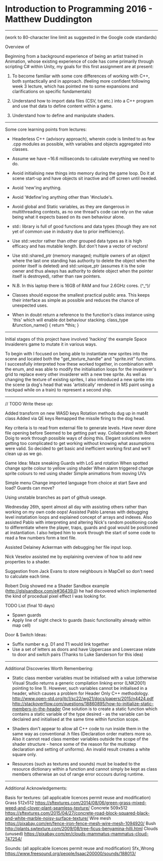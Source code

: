 # Introduction to Programming 2016 - Matthew Duddington

--------------------------------------------------------------------------------
(work to 80-character line limit as suggested in the Google code standards)

Overview of 



Beginning from a background experience of being an artist trained in Animation,
whose existing experience of code has come primarily through scripting C# within
Unity, my goals for this first assignment are at present:

1. To become familiar with some core differences of working with C++, both 
   syntactically and in approach.
   (feeling more confident following week 3 lecture, which has pointed me to
   some expansions and clarifications on specific fundamentals)

2. Understand how to import data files (CSV, txt etc.) into a C++ program and
   use that data to define content within a game.

3. Understand how to define and manipulate shaders.

--------------------------------------------------------------------------------

Some core learning points from lectures:

  - Headerless C++ (advisory approach), wherein code is limited to as few .cpp
    modules as possible, with variables and objects aggregated into classes.

  - Assume we have ~16.6 milliseconds to calculate everything we need to do.

  - Avoid initialising new things into memory during the game loop. Do it at
    scene start-up and have objects sit inactive and off screen until needed.

  - Avoid 'new'ing anything.

  - Avoid '#define'ing anything other than '#include's.

  - Avoid global and Static variables, as they are dangerous in multithreading
    contexts, as no one thread's code can rely on the value being what it
    expects based on its own behaviour alone.

  - std:: library is full of good functions and data types (though they are not 
    yet of common use in industry due to prior inefficiency).

  - Use std::vector<T> rather than other grouped data types as it is high
    efficacy and has mutable length. But don't have a vector of vectors!

  - Use std::shared_ptr (memory managed; multiple owners of an object where the
    last one standing has authority to delete the object when the pointer itself
    is deleted)
    and std::unique_ptr (assumes it is the sole owner and thus always has
    authority to delete object when the pointer itself is destroyed),
    rather than raw pointers.

  - N.B. In this laptop there is 16GB of RAM and four 2.6GHz cores. (^_^)/

  - Classes should expose the smallest practical public area. This keeps their
    interface as simple as possible and reduces the chance of unexpected uses.

  - When in doubt return a reference to the function's class instance using
    'this' which will enable dot behaviour stacking.
    class_type &function_name() { return *this; }

--------------------------------------------------------------------------------

Initial stages of this project have involved 'hacking' the example Space
Invaiderers game to mutate it in various ways.

To begin with I focused on being able to instantiate new sprites into the scene
and located both the "get_texture_handle" and "sprite.init" functions. I
successfully interpreted how these worked together, in combination with the 
enum, and was able to modify the initialisation loops for the invaiderer's grid
to replace every other invaiderer with a new tree sprite. As well as changing 
the texture of existing sprites, I also introduced a new sprite into the scene 
(a dog's head that was 'artistically' rendered in MS paint using a trackpad
while on a train) to represent a second ship.

--------------------------------------------------------------------------------

// TODO Write these up:

Added transform on new WASD keys
Rotation methods dug up in mat4t class
Added via QE keys
Remapped the missile firing to the dog head.

Key criteria is to read from external file to generate levels.
Have never done file opening before
Seemed to be getting part way.
Collaborated with Robert Doig to work through possible ways of doing this.
Elegant solutions were getting too complicated to get working without knowing
what assumptions were valid. So decided to get basic and inefficient working
first and we'll clean up as we go.

Game Idea:
Maze sneaking
Guards with LoS and rotation
When spotted change sprite colour to yellow using shader
When alarm triggered change sprite colours to red using shader
Simple animations from moving UVs

Simple menu
Change imported language from choice at start
Save and load?
Guards can move?

Using unstable branches as part of github useage.

Wednesday 26th, spent almost all day with assisting others rather than working on my own code oops!
Assisted Pablo Larenas with debugging level instatiation loops and explained concept of arrays and indexes. Also assisted Pablo with interpreting and altering Nick's random positioning code to differentiate where the player, traps, guards and goal would be positioned at instantiation. I also helped him to work through the start of some code to read a few numbers form a text file.

Assisted Delainey Ackerman with debugging her file input loop.

Nick Veselov assisted me by explaining overview of how to add new properties to a shader.

Suggestion from Jack Evans to store neighbours in MapCell so don't need to calculate each time.

Robert Doig showed me a Shader Sandbox example (http://glslsandbox.com/e#36439.0) he had discovered which implemented the kind of procedual pixel effect I was looking for.

TODO List (final 10 days)
- Spawn guards
- Apply line of sight check to guards (basic functionality already within map cell)


Door & Switch Ideas:
- Suffix number e.g. D1 and T1 would link together
- Use a set of letters as doors and have Uppercase and Lowercase relate to door and switch pairs (Thanks to Luke Sanderson for this idea)

--------------------------------------------------------------------------------

Additional Discoveries Worth Remembering:

- Static class member variables must be initialised with a value (otherwise Visual Studio returns a generic compilation linking error (LNK2001) pointing to line 1). However, such variables cannot be initialised in a header, which causes a problem for Header Only C++ methodology.
  http://www.open-std.org/jtc1/sc22/wg21/docs/papers/2015/n4424.pdf
  http://stackoverflow.com/questions/18860895/how-to-initialize-static-members-in-the-header
  One solution is to create a static function which contains a static variable of the type desired - as the variable can be declaired and initialised at the same time within function scope.

- Shaders don't appear to allow all C++ code to run inside them in the same way as conventional .h files (Declaration order matters more so. Also it cannot read class member variables outside the scope of the shader structure - hence some of the reason for the multistep declaration and setting of uniforms). An invalid result creates a white square only.

- Resources (such as textures and sounds) must be loaded to the resource dictionary within a function and cannot simply be kept as class members otherwise an out of range error occours during runtime.

--------------------------------------------------------------------------------

Additional Acknowledgements:

Basis for textures:
(all applicable licences permit reuse and modification)
Grass 512x512 https://sftextures.com/2014/08/06/green-grass-mixed-weed-and-clover-plant-seamless-texture/
Concrete 509x512 https://sftextures.com/2015/04/27/concrete-road-block-squared-black-and-white-marble-noisy-surface-texture/
Wire mesh https://pixabay.com/en/fence-iron-fence-mesh-wire-mesh-1094920/
Bush http://plants.swtexture.com/2009/08/tree-ficus-benyamina-hilli.html
Clouds (unused) https://pixabay.com/en/clouds-mammatus-mammatus-cloud-747254/

Sounds:
(all applicable licences permit reuse and modification)
Sfx_Wrong https://www.freesound.org/people/Isaac200000/sounds/188013/
